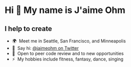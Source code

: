 Hi 👋 My name is J'aime Ohm 
===========================  
I help to create 
---------------------------------  
* 🌍  Meet me in Seattle, San Francisco, and Minneapolis 
* 🤝  Say hi: [@jaimeohm on Twitter](http://twitter.com/jaimeohm)
* 🤝  Open to peer code review and to new opportunities
* ⚡  My hobbies include fitness, fantasy, dance, singing
